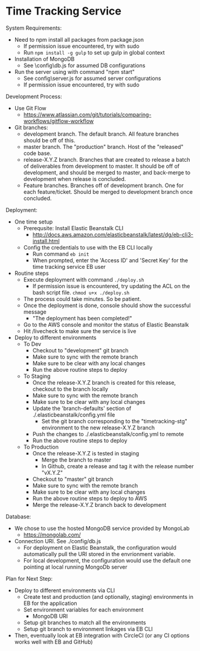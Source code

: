 Time Tracking Service
==========================

System Requirements:

- Need to npm install all packages from package.json
    - If permission issue encountered, try with sudo
    - Run `npm install -g gulp` to set up gulp in global context
- Installation of MongoDB
    - See \config\db.js for assumed DB configurations
- Run the server using with command "npm start"
    - See config\server.js for assumed server configurations
    - If permission issue encountered, try with sudo

Development Process:

- Use Git Flow
    - https://www.atlassian.com/git/tutorials/comparing-workflows/gitflow-workflow
- Git branches:
    - development branch. The default branch. All feature branches should be off of this.
    - master branch. The "production" branch. Host of the "released" code base.
    - release-X.Y.Z branch. Branches that are created to release a batch of deliverables from development to master. It should be off of development, and should be merged to master, and back-merge to development when release is concluded.
    - Feature branches. Branches off of development branch. One for each feature/ticket. Should be merged to development branch once concluded.

Deployment:

- One time setup
    - Prerequsite: Install Elastic Beanstalk CLI
        - http://docs.aws.amazon.com/elasticbeanstalk/latest/dg/eb-cli3-install.html
    - Config the credentials to use with the EB CLI locally
        - Run command `eb init`
        - When prompted, enter the 'Access ID' and 'Secret Key' for the time tracking service EB user
- Routine steps
    - Execute deployment with command `./deploy.sh`
        - If permission issue is encountered, try updating the ACL on the bash script file. `chmod u+x ./deploy.sh`
    - The process could take minutes. So be patient.
    - Once the deployment is done, console should show the successful message
        - "The deployment has been completed!"
    - Go to the AWS console and monitor the status of Elastic Beanstalk
    - Hit /livecheck to make sure the service is live
- Deploy to different environments
    - To Dev
        - Checkout to "development" git branch
        - Make sure to sync with the remote branch
        - Make sure to be clear with any local changes
        - Run the above routine steps to deploy
    - To Staging
        - Once the release-X.Y.Z branch is created for this release, checkout to the branch locally
        - Make sure to sync with the remote branch
        - Make sure to be clear with any local changes
        - Update the 'branch-defaults' section of ./.elasticbeanstalk/config.yml file
            - Set the git branch corresponding to the "timetracking-stg" environment to the new release-X.Y.Z branch
        - Push the changes to ./.elasticbeanstalk/config.yml to remote
        - Run the above routine steps to deploy
    - To Production
        - Once the release-X.Y.Z is tested in staging
            - Merge the branch to master
            - In Github, create a release and tag it with the release number "vX.Y.Z"
        - Checkout to "master" git branch
        - Make sure to sync with the remote branch
        - Make sure to be clear with any local changes
        - Run the above routine steps to deploy to AWS
        - Merge the release-X.Y.Z branch back to development

Database:

- We chose to use the hosted MongoDB service provided by MongoLab
    - https://mongolab.com/
- Connection URI. See ./config/db.js
    - For deployment on Elastic Beanstalk, the configuration would automatically pull the URI stored in the envrionment variable.
    - For local development, the configuration would use the default one pointing at local running MongoDb server

Plan for Next Step:

- Deploy to different environments via CLI
    - Create test and production (and optionally, staging) environments in EB for the application
    - Set environment variables for each environment
        - MongoDB URI
    - Setup git branches to match all the environments
    - Setup git branch to environment linkages via EB CLI
- Then, eventually look at EB integration with CircleCI (or any CI options works well with EB and GitHub)
